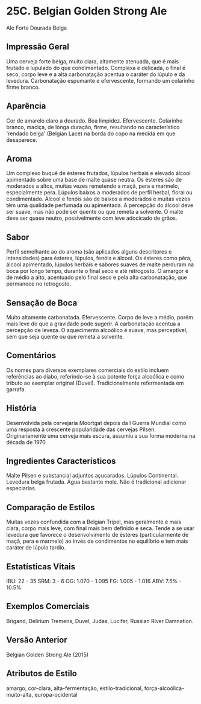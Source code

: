 # 25C. Belgian Golden Strong Ale
Ale Forte Dourada Belga

## Impressão Geral

Uma cerveja forte belga, muito clara, altamente atenuada, que é mais frutado e lupulado do que condimentado. Complexa e delicada, o final é seco, corpo leve e a alta carbonatação acentua o caráter do lúpulo e da levedura. Carbonatação espumante e efervescente, formando um colarinho firme branco.

## Aparência

Cor de amarelo claro a dourado. Boa limpidez. Efervescente. Colarinho branco, maciça, de longa duração, firme, resultando no característico 'rendado belga' (Belgian Lace) na borda do copo na medida em que desaparece.

## Aroma

Um complexo buquê de ésteres frutados, lúpulos herbais e elevado álcool apimentado sobre uma base de malte quase neutra. Os ésteres são de moderados a altos, muitas vezes remetendo a maçã, pera e marmelo, especialmente pera. Lúpulos baixos a moderados de perfil herbal, floral ou condimentado. Álcool e fenóis são de baixos a moderados e muitas vezes têm uma qualidade perfumada ou apimentada. A percepção do álcool deve ser suave, mas não pode ser quente ou que remeta a solvente. O malte deve ser quase neutro, possivelmente com leve adocicado de grãos.

## Sabor

Perfil semelhante ao do aroma (são aplicados alguns descritores e intensidades) para ésteres, lúpulos, fenóis e álcool. Os ésteres como pêra, álcool apimentado, lúpulos herbais e sabores suaves de malte perduram na boca por longo tempo, durante o final seco e até retrogosto. O amargor é de médio a alto, acentuado pelo final seco e pela alta carbonatação, que permanece no retrogosto.

## Sensação de Boca

Muito altamente carbonatada. Efervescente. Corpo de leve a médio, porém mais leve do que a gravidade pode sugerir. A carbonatação acentua a percepção de leveza. O aquecimento alcoólico é suave, mas perceptível, sem que seja quente ou que remeta a solvente.

## Comentários

Os nomes para diversos exemplares comerciais do estilo incluem referências ao diabo, referindo-se à sua potente força alcoólica e como tributo ao exemplar original (Duvel). Tradicionalmente refermentada em garrafa.

## História

Desenvolvida pela cervejaria Moortgat depois da I Guerra Mundial como uma resposta à crescente popularidade das cervejas Pilsen. Originariamente uma cerveja mais escura, assumiu a sua forma moderna na década de 1970

## Ingredientes Característicos

Malte Pilsen e substancial adjuntos açucarados. Lúpulos Continental. Levedura belga frutada. Água bastante mole. Não é tradicional adicionar especiarias.

## Comparação de Estilos

Muitas vezes confundida com a Belgian Tripel, mas geralmente é mais clara, corpo mais leve, com final mais bem definido e seca. Tende a se usar levedura que favorece o desenvolvimento de ésteres (particularmente de maçã, pera e marmelo) ao invés de condimentos no equilíbrio e tem mais caráter de lúpulo tardio.

## Estatísticas Vitais

IBU: 22 - 35
SRM: 3 - 6
OG: 1.070 - 1.095
FG: 1.005 - 1.016
ABV: 7.5% - 10.5%

## Exemplos Comerciais

Brigand, Delirium Tremens, Duvel, Judas, Lucifer, Russian River Damnation.

## Versão Anterior

Belgian Golden Strong Ale (2015)

## Atributos de Estilo

amargo, cor-clara, alta-fermentação, estilo-tradicional, força-alcoólica-muito-alta, europa-ocidental